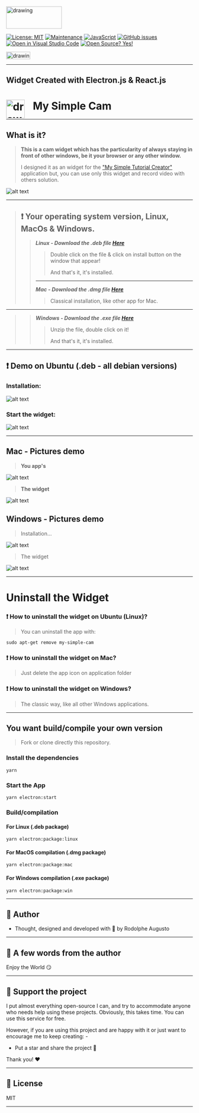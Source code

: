  <img  style =" margin-top: -12px; margin-right: 22px " src="demo/electronjs.svg" alt="drawing" height="60" width="150"/>

[![License: MIT](https://img.shields.io/badge/License-MIT-blue.svg)](https://github.com/rodolphe37/my-simple-cam-dektop-app/blob/main/LICENSE)
[![Maintenance](https://img.shields.io/badge/Maintained%3F-yes-green.svg)](https://github.com/rodolphe37/my-simple-cam-dektop-app/graphs/commit-activity)
[![JavaScript](https://img.shields.io/badge/--F7DF1E?logo=javascript&logoColor=000)](https://www.javascript.com/)
[![GitHub issues](https://badgen.net/github/issues/rodolphe37/my-simple-cam-dektop-app/)](https://github.com/rodolphe37/my-simple-cam-dektop-app/issues)
[![Open in Visual Studio Code](https://open.vscode.dev/badges/open-in-vscode.svg)](https://open.vscode.dev/rodolphe37/my-simple-cam-dektop-app)
[![Open Source? Yes!](https://badgen.net/badge/Open%20Source%20%3F/Yes%21/blue?icon=github)](https://github.com/Naereen/badges/)

<img   src="https://badges.aleen42.com/src/react.svg" alt="drawing" height="20" width="65"/>

---

## Widget Created with Electron.js & React.js


#  <img  style =" float: left;  margin-right: 22px " src="demo/camcorder.svg" alt="drawing" height="50" width="50"/>My Simple Cam

---

## What is it?
>**This is a cam widget which has the particularity of always staying in front of other windows, be it your browser or any other window.**
>
>I designed it as an widget for the ["My Simple Tutorial Creator"](https://github.com/rodolphe37/my-simple-tutorial-creator) application but, you can use only this widget and record video with others solution.

![alt text](demo/demo.gif "My Simple Cam")

---

>## **:heavy_exclamation_mark: Your operating system version, Linux, MacOs & Windows.**
>
>>***Linux - Download the .deb file [Here](https://github.com/rodolphe37/my-simple-cam-dektop-app/blob/main/widget-versions/linux/my-simple-cam_0.1.0_amd64.deb?raw=true)***
>>
>>>Double click on the file & click on install button on the window that appear!
>>>
>>>And that's it, it's installed.
>>
>>---
>>
>>***Mac - Download the .dmg file [Here](https://drive.google.com/file/d/1MbXHJgRyfXUr4ICRl4r7UJAi5gNz_SBR/view?usp=sharing)***
>>
>>> Classical installation, like other app for Mac.
>>
---
>>
>>***Windows - Download the .exe file [Here](https://drive.google.com/file/d/19-iPbELA5cFTwXGlw0p08b-c6KjPk43M/view?usp=sharing)***
>>
>>>Unzip the file, double click on it!
>>>
>>>And that's it, it's installed.
---

## :heavy_exclamation_mark: Demo on Ubuntu (.deb - all debian versions)

### Installation:

![alt text](demo/install.gif "My Simple Cam")

### Start the widget:

![alt text](demo/start.gif "My Simple Cam")

---

## Mac - Pictures demo

>**You app's**

![alt text](demo/mac/after-install.png "My Simple Cam")

>**The widget**

![alt text](demo/mac/widget.png "My Simple Cam")

## Windows - Pictures demo

>Installation...

![alt text](demo/windows/install.png "My Simple Cam")

>The widget

![alt text](demo/windows/widget.png "My Simple Cam")

---

# Uninstall the Widget

### :heavy_exclamation_mark:  How to uninstall the widget on Ubuntu (Linux)?

> You can uninstall the app with:

```
sudo apt-get remove my-simple-cam
```

### :heavy_exclamation_mark:  How to uninstall the widget on Mac?

> Just delete the app icon on application folder


### :heavy_exclamation_mark:  How to uninstall the widget on Windows?

> The classic way, like all other Windows applications.

---

## You want build/compile your own version

>Fork or clone directly this repository.

### Install the dependencies

```
yarn
```

### Start the App

```
yarn electron:start
```

### Build/compilation

#### For Linux (.deb package)

```
yarn electron:package:linux
```

#### For MacOS compilation (.dmg package)

```
yarn electron:package:mac
```

#### For Windows compilation (.exe package)

```
yarn electron:package:win
```

---



## :bust_in_silhouette: Author

- Thought, designed and developed with :purple_heart: by Rodolphe Augusto

---

## :large_blue_diamond: A few words from the author

Enjoy the World :smirk:

---

## :sparkling_heart: Support the project

I put almost everything open-source I can, and try to accommodate anyone who needs help using these projects. Obviously,
this takes time. You can use this service for free.

However, if you are using this project and are happy with it or just want to encourage me to keep creating: -

- Put a star and share the project :rocket:

Thank you! :heart:

---

## :scroll: License

MIT

---
